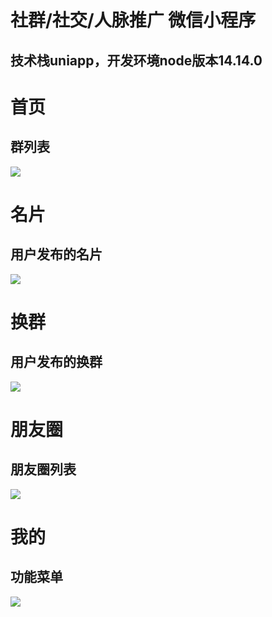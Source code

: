 # 社群/社交/人脉推广 微信小程序
## 技术栈uniapp，开发环境node版本14.14.0

# 首页
## 群列表
<img src="./readmeImg/首页.png">

# 名片
## 用户发布的名片
<img src="./readmeImg/名片.png">

# 换群
## 用户发布的换群
<img src="./readmeImg/换群.png">

# 朋友圈
## 朋友圈列表
<img src="./readmeImg/朋友圈.png">

# 我的
## 功能菜单
<img src="./readmeImg/我的.png">